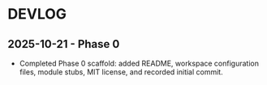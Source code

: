 # DEVLOG

## 2025-10-21 - Phase 0
- Completed Phase 0 scaffold: added README, workspace configuration files, module stubs, MIT license, and recorded initial commit.

